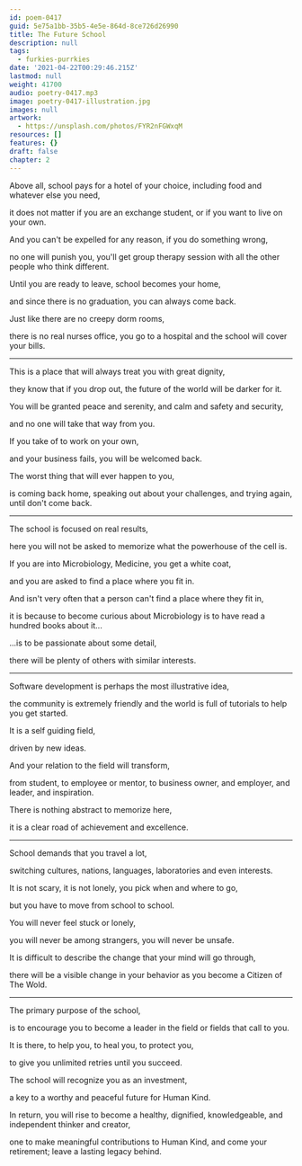 ```yaml
---
id: poem-0417
guid: 5e75a1bb-35b5-4e5e-864d-8ce726d26990
title: The Future School
description: null
tags:
  - furkies-purrkies
date: '2021-04-22T00:29:46.215Z'
lastmod: null
weight: 41700
audio: poetry-0417.mp3
image: poetry-0417-illustration.jpg
images: null
artwork:
  - https://unsplash.com/photos/FYR2nFGWxqM
resources: []
features: {}
draft: false
chapter: 2
---
```


Above all, school pays for a hotel of your choice, including food and whatever else you need,

it does not matter if you are an exchange student, or if you want to live on your own.

And you can't be expelled for any reason, if you do something wrong,

no one will punish you, you'll get group therapy session with all the other people who think different.

Until you are ready to leave, school becomes your home,

and since there is no graduation, you can always come back.

Just like there are no creepy dorm rooms,

there is no real nurses office, you go to a hospital and the school will cover your bills.

---

This is a place that will always treat you with great dignity,

they know that if you drop out, the future of the world will be darker for it.

You will be granted peace and serenity, and calm and safety and security,

and no one will take that way from you.

If you take of to work on your own,

and your business fails, you will be welcomed back.

The worst thing that will ever happen to you,

is coming back home, speaking out about your challenges, and trying again, until don't come back.

---

The school is focused on real results,

here you will not be asked to memorize what the powerhouse of the cell is.

If you are into Microbiology, Medicine, you get a white coat,

and you are asked to find a place where you fit in.

And isn't very often that a person can't find a place where they fit in,

it is because to become curious about Microbiology is to have read a hundred books about it...

...is to be passionate about some detail,

there will be plenty of others with similar interests.

---

Software development is perhaps the most illustrative idea,

the community is extremely friendly and the world is full of tutorials to help you get started.

It is a self guiding field,

driven by new ideas.

And your relation to the field will transform,

from student, to employee or mentor, to business owner, and employer, and leader, and inspiration.

There is nothing abstract to memorize here,

it is a clear road of achievement and excellence.

---

School demands that you travel a lot,

switching cultures, nations, languages, laboratories and even interests.

It is not scary, it is not lonely, you pick when and where to go,

but you have to move from school to school.

You will never feel stuck or lonely,

you will never be among strangers, you will never be unsafe.

It is difficult to describe the change that your mind will go through,

there will be a visible change in your behavior as you become a Citizen of The Wold.

---

The primary purpose of the school,

is to encourage you to become a leader in the field or fields that call to you.

It is there, to help you, to heal you, to protect you,

to give you unlimited retries until you succeed.

The school will recognize you as an investment,

a key to a worthy and peaceful future for Human Kind.

In return, you will rise to become a healthy, dignified, knowledgeable, and independent thinker and creator,

one to make meaningful contributions to Human Kind, and come your retirement; leave a lasting legacy behind.
